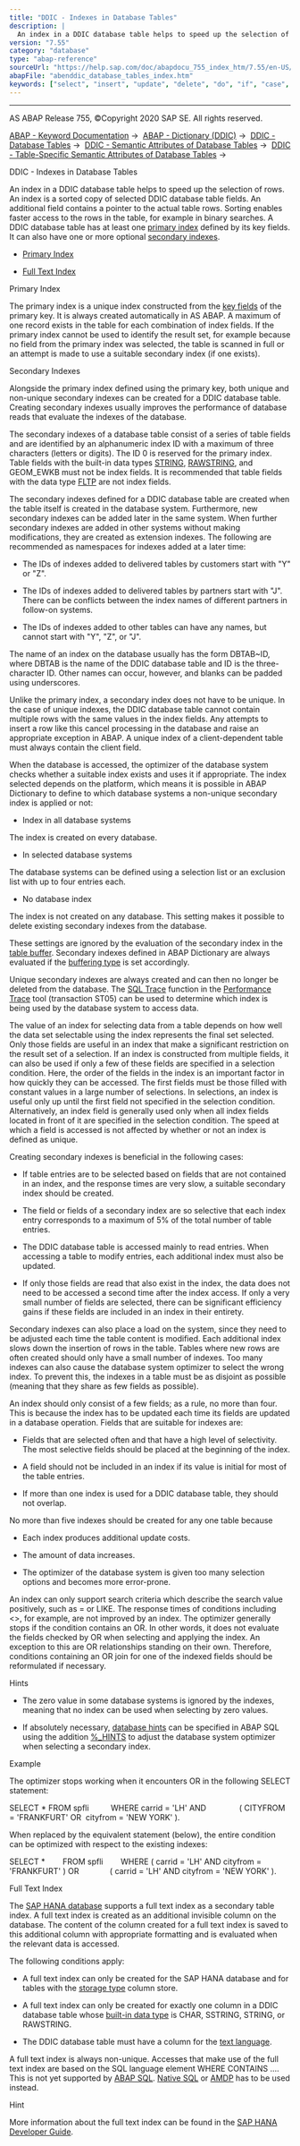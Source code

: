 ```yaml
---
title: "DDIC - Indexes in Database Tables"
description: |
  An index in a DDIC database table helps to speed up the selection of rows. An index is a sorted copy of selected DDIC database table fields. An additional field contains a pointer to the actual table rows. Sorting enables faster access to the rows in the table, for example in binary searches. A DDIC
version: "7.55"
category: "database"
type: "abap-reference"
sourceUrl: "https://help.sap.com/doc/abapdocu_755_index_htm/7.55/en-US/abenddic_database_tables_index.htm"
abapFile: "abenddic_database_tables_index.htm"
keywords: ["select", "insert", "update", "delete", "do", "if", "case", "try", "data", "types", "abenddic", "database", "tables", "index"]
---
```


* * *

AS ABAP Release 755, ©Copyright 2020 SAP SE. All rights reserved.

[ABAP - Keyword Documentation](https://help.sap.com/doc/abapdocu_755_index_htm/7.55/en-US/abenabap.htm) →  [ABAP - Dictionary (DDIC)](https://help.sap.com/doc/abapdocu_755_index_htm/7.55/en-US/abenabap_dictionary.htm) →  [DDIC - Database Tables](https://help.sap.com/doc/abapdocu_755_index_htm/7.55/en-US/abenddic_database_tables.htm) →  [DDIC - Semantic Attributes of Database Tables](https://help.sap.com/doc/abapdocu_755_index_htm/7.55/en-US/abenddic_database_tables_sema.htm) →  [DDIC - Table-Specific Semantic Attributes of Database Tables](https://help.sap.com/doc/abapdocu_755_index_htm/7.55/en-US/abenddic_database_tables_semasspec.htm) → 

DDIC - Indexes in Database Tables

An index in a DDIC database table helps to speed up the selection of rows. An index is a sorted copy of selected DDIC database table fields. An additional field contains a pointer to the actual table rows. Sorting enables faster access to the rows in the table, for example in binary searches. A DDIC database table has at least one [primary index](https://help.sap.com/doc/abapdocu_755_index_htm/7.55/en-US/abenprimary_index_glosry.htm "Glossary Entry") defined by its key fields. It can also have one or more optional [secondary indexes](https://help.sap.com/doc/abapdocu_755_index_htm/7.55/en-US/abensecondary_index_glosry.htm "Glossary Entry").

-   [Primary Index](#abenddic-database-tables-index-1--------secondary-indexes---@ITOC@@ABENDDIC_DATABASE_TABLES_INDEX_2)

-   [Full Text Index](#@@ITOC@@ABENDDIC_DATABASE_TABLES_INDEX_3)

Primary Index

The primary index is a unique index constructed from the [key fields](https://help.sap.com/doc/abapdocu_755_index_htm/7.55/en-US/abenddic_database_tables_key.htm) of the primary key. It is always created automatically in AS ABAP. A maximum of one record exists in the table for each combination of index fields. If the primary index cannot be used to identify the result set, for example because no field from the primary index was selected, the table is scanned in full or an attempt is made to use a suitable secondary index (if one exists).

Secondary Indexes

Alongside the primary index defined using the primary key, both unique and non-unique secondary indexes can be created for a DDIC database table. Creating secondary indexes usually improves the performance of database reads that evaluate the indexes of the database.

The secondary indexes of a database table consist of a series of table fields and are identified by an alphanumeric index ID with a maximum of three characters (letters or digits). The ID 0 is reserved for the primary index. Table fields with the built-in data types [STRING](https://help.sap.com/doc/abapdocu_755_index_htm/7.55/en-US/abenddic_builtin_types.htm), [RAWSTRING](https://help.sap.com/doc/abapdocu_755_index_htm/7.55/en-US/abenddic_builtin_types.htm), and GEOM\_EWKB must not be index fields. It is recommended that table fields with the data type [FLTP](https://help.sap.com/doc/abapdocu_755_index_htm/7.55/en-US/abenddic_builtin_types.htm) are not index fields.

The secondary indexes defined for a DDIC database table are created when the table itself is created in the database system. Furthermore, new secondary indexes can be added later in the same system. When further secondary indexes are added in other systems without making modifications, they are created as extension indexes. The following are recommended as namespaces for indexes added at a later time:

-   The IDs of indexes added to delivered tables by customers start with "Y" or "Z".

-   The IDs of indexes added to delivered tables by partners start with "J". There can be conflicts between the index names of different partners in follow-on systems.

-   The IDs of indexes added to other tables can have any names, but cannot start with "Y", "Z", or "J".

The name of an index on the database usually has the form DBTAB~ID, where DBTAB is the name of the DDIC database table and ID is the three-character ID. Other names can occur, however, and blanks can be padded using underscores.

Unlike the primary index, a secondary index does not have to be unique. In the case of unique indexes, the DDIC database table cannot contain multiple rows with the same values in the index fields. Any attempts to insert a row like this cancel processing in the database and raise an appropriate exception in ABAP. A unique index of a client-dependent table must always contain the client field.

When the database is accessed, the optimizer of the database system checks whether a suitable index exists and uses it if appropriate. The index selected depends on the platform, which means it is possible in ABAP Dictionary to define to which database systems a non-unique secondary index is applied or not:

-   Index in all database systems

The index is created on every database.

-   In selected database systems

The database systems can be defined using a selection list or an exclusion list with up to four entries each.

-   No database index

The index is not created on any database. This setting makes it possible to delete existing secondary indexes from the database.

These settings are ignored by the evaluation of the secondary index in the [table buffer](https://help.sap.com/doc/abapdocu_755_index_htm/7.55/en-US/abentable_buffer_glosry.htm "Glossary Entry"). Secondary indexes defined in ABAP Dictionary are always evaluated if the [buffering type](https://help.sap.com/doc/abapdocu_755_index_htm/7.55/en-US/abenbuffer_kind.htm) is set accordingly.

Unique secondary indexes are always created and can then no longer be deleted from the database. The [SQL Trace](https://help.sap.com/doc/abapdocu_755_index_htm/7.55/en-US/abensql_trace_glosry.htm "Glossary Entry") function in the [Performance Trace](https://help.sap.com/doc/abapdocu_755_index_htm/7.55/en-US/abenperformance_trace_glosry.htm "Glossary Entry") tool (transaction ST05) can be used to determine which index is being used by the database system to access data.

The value of an index for selecting data from a table depends on how well the data set selectable using the index represents the final set selected. Only those fields are useful in an index that make a significant restriction on the result set of a selection. If an index is constructed from multiple fields, it can also be used if only a few of these fields are specified in a selection condition. Here, the order of the fields in the index is an important factor in how quickly they can be accessed. The first fields must be those filled with constant values in a large number of selections. In selections, an index is useful only up until the first field not specified in the selection condition. Alternatively, an index field is generally used only when all index fields located in front of it are specified in the selection condition. The speed at which a field is accessed is not affected by whether or not an index is defined as unique.

Creating secondary indexes is beneficial in the following cases:

-   If table entries are to be selected based on fields that are not contained in an index, and the response times are very slow, a suitable secondary index should be created.

-   The field or fields of a secondary index are so selective that each index entry corresponds to a maximum of 5% of the total number of table entries.

-   The DDIC database table is accessed mainly to read entries. When accessing a table to modify entries, each additional index must also be updated.

-   If only those fields are read that also exist in the index, the data does not need to be accessed a second time after the index access. If only a very small number of fields are selected, there can be significant efficiency gains if these fields are included in an index in their entirety.

Secondary indexes can also place a load on the system, since they need to be adjusted each time the table content is modified. Each additional index slows down the insertion of rows in the table. Tables where new rows are often created should only have a small number of indexes. Too many indexes can also cause the database system optimizer to select the wrong index. To prevent this, the indexes in a table must be as disjoint as possible (meaning that they share as few fields as possible).

An index should only consist of a few fields; as a rule, no more than four. This is because the index has to be updated each time its fields are updated in a database operation. Fields that are suitable for indexes are:

-   Fields that are selected often and that have a high level of selectivity. The most selective fields should be placed at the beginning of the index.

-   A field should not be included in an index if its value is initial for most of the table entries.

-   If more than one index is used for a DDIC database table, they should not overlap.

No more than five indexes should be created for any one table because

-   Each index produces additional update costs.

-   The amount of data increases.

-   The optimizer of the database system is given too many selection options and becomes more error-prone.

An index can only support search criteria which describe the search value positively, such as \= or LIKE. The response times of conditions including <>, for example, are not improved by an index. The optimizer generally stops if the condition contains an OR. In other words, it does not evaluate the fields checked by OR when selecting and applying the index. An exception to this are OR relationships standing on their own. Therefore, conditions containing an OR join for one of the indexed fields should be reformulated if necessary.

Hints

-   The zero value in some database systems is ignored by the indexes, meaning that no index can be used when selecting by zero values.

-   If absolutely necessary, [database hints](https://help.sap.com/doc/abapdocu_755_index_htm/7.55/en-US/abendatabase_hint_glosry.htm "Glossary Entry") can be specified in ABAP SQL using the addition [%\_HINTS](https://help.sap.com/doc/abapdocu_755_index_htm/7.55/en-US/abenosql_db_hints.htm) to adjust the database system optimizer when selecting a secondary index.

Example

The optimizer stops working when it encounters OR in the following SELECT statement:

SELECT \* FROM spfli
         WHERE carrid = 'LH' AND
              ( CITYFROM = 'FRANKFURT' OR  cityfrom = 'NEW YORK' ).

When replaced by the equivalent statement (below), the entire condition can be optimized with respect to the existing indexes:

SELECT \*
       FROM spfli
       WHERE ( carrid = 'LH' AND cityfrom = 'FRANKFURT' ) OR
             ( carrid = 'LH' AND cityfrom = 'NEW YORK' ).

Full Text Index

The [SAP HANA database](https://help.sap.com/doc/abapdocu_755_index_htm/7.55/en-US/abenhana_database_glosry.htm "Glossary Entry") supports a full text index as a secondary table index. A full text index is created as an additional invisible column on the database. The content of the column created for a full text index is saved to this additional column with appropriate formatting and is evaluated when the relevant data is accessed.

The following conditions apply:

-   A full text index can only be created for the SAP HANA database and for tables with the [storage type](https://help.sap.com/doc/abapdocu_755_index_htm/7.55/en-US/abenddic_database_tables_storage.htm) column store.

-   A full text index can only be created for exactly one column in a DDIC database table whose [built-in data type](https://help.sap.com/doc/abapdocu_755_index_htm/7.55/en-US/abenddic_builtin_types.htm) is CHAR, SSTRING, STRING, or RAWSTRING.

-   The DDIC database table must have a column for the [text language](https://help.sap.com/doc/abapdocu_755_index_htm/7.55/en-US/abentext_language_glosry.htm "Glossary Entry").

A full text index is always non-unique. Accesses that make use of the full text index are based on the SQL language element WHERE CONTAINS .... This is not yet supported by [ABAP SQL](https://help.sap.com/doc/abapdocu_755_index_htm/7.55/en-US/abenabap_sql_glosry.htm "Glossary Entry"). [Native SQL](https://help.sap.com/doc/abapdocu_755_index_htm/7.55/en-US/abennative_sql_glosry.htm "Glossary Entry") or [AMDP](https://help.sap.com/doc/abapdocu_755_index_htm/7.55/en-US/abenamdp_glosry.htm "Glossary Entry") has to be used instead.

Hint

More information about the full text index can be found in the [SAP HANA Developer Guide](https://help.sap.com/viewer/4505d0bdaf4948449b7f7379d24d0f0d/2.0.04/en-US/1547c14105be409ebfc3a9e9634a7188.html).